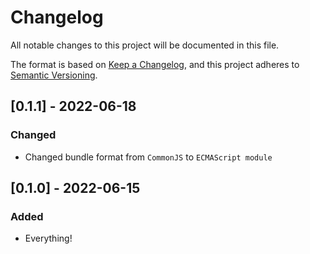 # Changelog

All notable changes to this project will be documented in this file.

The format is based on [Keep a Changelog](https://keepachangelog.com/en/1.0.0/),
and this project adheres to [Semantic Versioning](https://semver.org/spec/v2.0.0.html).

## [0.1.1] - 2022-06-18

### Changed
- Changed bundle format from `CommonJS` to `ECMAScript module`

## [0.1.0] - 2022-06-15

### Added
- Everything!
